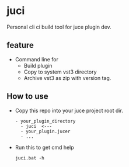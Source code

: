 # juci
Personal cli ci build tool for juce plugin dev.

## feature
- Command line for
  - Build plugin
  - Copy to system vst3 directory
  - Archive vst3 as zip with version tag.

## How to use
- Copy this repo into your juce project root dir.
  ```
  - your_plugin_directory
    - juci  <---
    - your_plugin.jucer
    - ...
  ```
- Run this to get cmd help 
  ```
  juci.bat -h
  ```